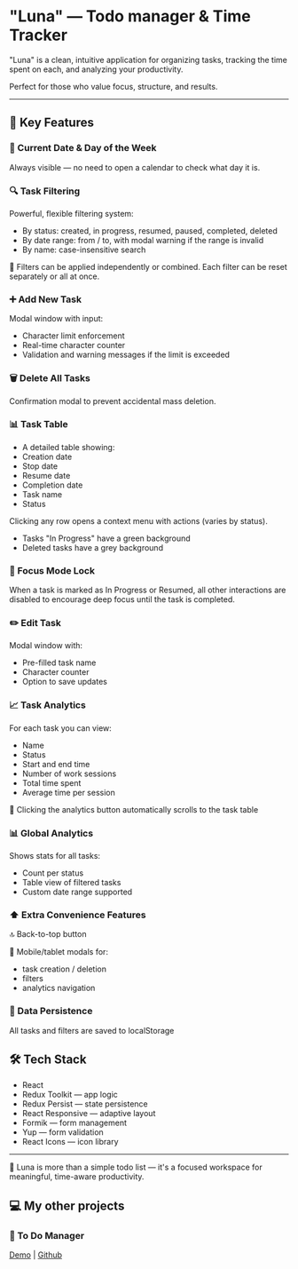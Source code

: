 # "Luna" — Todo manager & Time Tracker

"Luna" is a clean, intuitive application for organizing tasks, tracking the time spent on each, and analyzing your productivity.

Perfect for those who value focus, structure, and results.

---

## 🔧 Key Features

### 📅 Current Date & Day of the Week

Always visible — no need to open a calendar to check what day it is.

### 🔍 Task Filtering

Powerful, flexible filtering system:

- By status: created, in progress, resumed, paused, completed, deleted
- By date range: from / to, with modal warning if the range is invalid
- By name: case-insensitive search

🔄 Filters can be applied independently or combined. Each filter can be reset separately or all at once.

### ➕ Add New Task

Modal window with input:

- Character limit enforcement
- Real-time character counter
- Validation and warning messages if the limit is exceeded

### 🗑️ Delete All Tasks

Confirmation modal to prevent accidental mass deletion.

### 📊 Task Table

- A detailed table showing:
- Creation date
- Stop date
- Resume date
- Completion date
- Task name
- Status

Clicking any row opens a context menu with actions (varies by status).

- Tasks "In Progress" have a green background
- Deleted tasks have a grey background

### 🚧 Focus Mode Lock

When a task is marked as In Progress or Resumed, all other interactions are disabled to encourage deep focus until the task is completed.

### ✏️ Edit Task

Modal window with:

- Pre-filled task name
- Character counter
- Option to save updates

### 📈 Task Analytics

For each task you can view:

- Name
- Status
- Start and end time
- Number of work sessions
- Total time spent
- Average time per session

📌 Clicking the analytics button automatically scrolls to the task table

### 📊 Global Analytics

Shows stats for all tasks:

- Count per status
- Table view of filtered tasks
- Custom date range supported

### ⬆️ Extra Convenience Features

🔝 Back-to-top button

📱 Mobile/tablet modals for:

- task creation / deletion
- filters
- analytics navigation

### 💾 Data Persistence

All tasks and filters are saved to localStorage

## 🛠️ Tech Stack

- React
- Redux Toolkit — app logic
- Redux Persist — state persistence
- React Responsive — adaptive layout
- Formik — form management
- Yup — form validation
- React Icons — icon library

---

📌 Luna is more than a simple todo list — it's a focused workspace for meaningful, time-aware productivity.

## 💻 My other projects

### 📃 To Do Manager

[Demo](https://sofi-dobriak.github.io/ToDo-Manager/) |
[Github](https://github.com/sofi-dobriak/ToDo-Manager)